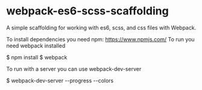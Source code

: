 # webpack-es6-scss-scaffolding
A simple scaffolding for working with es6, scss, and css files with Webpack. 

To install dependencies you need npm: https://www.npmjs.com/
To run you need webpack installed

$ npm install
$ webpack

To run with a server you can use webpack-dev-server

$ webpack-dev-server --progress --colors
